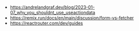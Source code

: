 - https://andrelandgraf.dev/blog/2023-01-07_why_you_shouldnt_use_useactiondata
- https://remix.run/docs/en/main/discussion/form-vs-fetcher
- https://reactrouter.com/dev/guides
